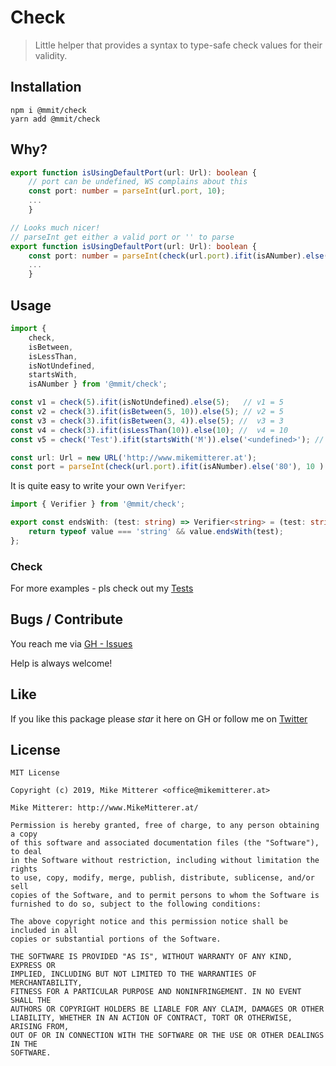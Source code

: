 # Check
> Little helper that provides a syntax to type-safe check values for their validity.

## Installation

    npm i @mmit/check
    yarn add @mmit/check
    
## Why?

```typescript
export function isUsingDefaultPort(url: Url): boolean {
    // port can be undefined, WS complains about this
    const port: number = parseInt(url.port, 10);
    ...
    }

// Looks much nicer!
// parseInt get either a valid port or '' to parse        
export function isUsingDefaultPort(url: Url): boolean {
    const port: number = parseInt(check(url.port).ifit(isANumber).else('80'), 10);
    ...
    }    
```    

## Usage

```typescript
import { 
    check, 
    isBetween, 
    isLessThan, 
    isNotUndefined, 
    startsWith,
    isANumber } from '@mmit/check';

const v1 = check(5).ifit(isNotUndefined).else(5);   // v1 = 5
const v2 = check(3).ifit(isBetween(5, 10)).else(5); // v2 = 5
const v3 = check(3).ifit(isBetween(3, 4)).else(5); //  v3 = 3
const v4 = check(3).ifit(isLessThan(10)).else(10); //  v4 = 10
const v5 = check('Test').ifit(startsWith('M')).else('<undefined>'); // v5 = '<undefined>'

const url: Url = new URL('http://www.mikemitterer.at');
const port = parseInt(check(url.port).ifit(isANumber).else('80'), 10 )
```

It is quite easy to write your own `Verifyer`:
```typescript
import { Verifier } from '@mmit/check';

export const endsWith: (test: string) => Verifier<string> = (test: string) => (value) => {
    return typeof value === 'string' && value.endsWith(test);
};

```

### Check

For more examples - pls check out my [Tests](https://github.com/MikeMitterer/ts-check/tree/master/src/test/unit/check)

## Bugs / Contribute

You reach me via [GH - Issues](https://github.com/MikeMitterer/ts-check/issues)

Help is always welcome!

## Like

If you like this package please *star* it here on GH or follow me on [Twitter](https://twitter.com/MikeMitterer) 

## License

    MIT License

    Copyright (c) 2019, Mike Mitterer <office@mikemitterer.at>

    Mike Mitterer: http://www.MikeMitterer.at/

    Permission is hereby granted, free of charge, to any person obtaining a copy
    of this software and associated documentation files (the "Software"), to deal
    in the Software without restriction, including without limitation the rights
    to use, copy, modify, merge, publish, distribute, sublicense, and/or sell
    copies of the Software, and to permit persons to whom the Software is
    furnished to do so, subject to the following conditions:

    The above copyright notice and this permission notice shall be included in all
    copies or substantial portions of the Software.

    THE SOFTWARE IS PROVIDED "AS IS", WITHOUT WARRANTY OF ANY KIND, EXPRESS OR
    IMPLIED, INCLUDING BUT NOT LIMITED TO THE WARRANTIES OF MERCHANTABILITY,
    FITNESS FOR A PARTICULAR PURPOSE AND NONINFRINGEMENT. IN NO EVENT SHALL THE
    AUTHORS OR COPYRIGHT HOLDERS BE LIABLE FOR ANY CLAIM, DAMAGES OR OTHER
    LIABILITY, WHETHER IN AN ACTION OF CONTRACT, TORT OR OTHERWISE, ARISING FROM,
    OUT OF OR IN CONNECTION WITH THE SOFTWARE OR THE USE OR OTHER DEALINGS IN THE
    SOFTWARE.
